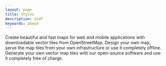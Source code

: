```yaml
---
layout: page
title: Styles
description: asdf
keywords: about
---
```



Create beautiful and fast maps for web and mobile applications with downloadable
 vector tiles from OpenStreetMap.  Design your own map, serve the map tiles 
from your own infrastructure or use it completely offline. Generate your own 
vector map tiles with our open-source software and use it completely free of 
charge.
